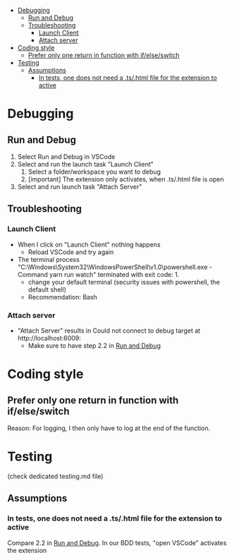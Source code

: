 - [Debugging](#debugging)
  - [Run and Debug](#run-and-debug)
  - [Troubleshooting](#troubleshooting)
    - [Launch Client](#launch-client)
    - [Attach server](#attach-server)
- [Coding style](#coding-style)
  - [Prefer only one return in function with if/else/switch](#prefer-only-one-return-in-function-with-ifelseswitch)
- [Testing](#testing)
  - [Assumptions](#assumptions)
    - [In tests, one does not need a .ts/.html file for the extension to active](#in-tests-one-does-not-need-a-tshtml-file-for-the-extension-to-active)
# Debugging

## Run and Debug

1. Select Run and Debug in VSCode
2. Select and run the launch task "Launch Client"
   1. Select a folder/workspace you want to debug
   2. [important] The extension only activates, when .ts/.html file is open
3. Select and run launch task "Attach Server"

## Troubleshooting

### Launch Client
- When I click on "Launch Client" nothing happens
  - Reload VSCode and try again
- The terminal process "C:\Windows\System32\WindowsPowerShell\v1.0\powershell.exe -Command yarn run watch" terminated with exit code: 1.
  - change your default terminal (security issues with powershell, the default shell)
  - Recommendation: Bash

### Attach server
- "Attach Server" results in Could not connect to debug target at http://localhost:6009:
  - Make sure to have step 2.2 in [Run and Debug](#run-and-debug)

# Coding style

## Prefer only one return in function with if/else/switch
Reason: For logging, I then only have to log at the end of the function.

# Testing
(check dedicated testing.md file)

## Assumptions

### In tests, one does not need a .ts/.html file for the extension to active
Compare 2.2 in [Run and Debug](#run-and-debug).
In our BDD tests, "open VSCode" activates the extension